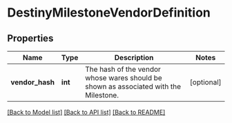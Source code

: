 # DestinyMilestoneVendorDefinition

## Properties
Name | Type | Description | Notes
------------ | ------------- | ------------- | -------------
**vendor_hash** | **int** | The hash of the vendor whose wares should be shown as associated with the Milestone. | [optional] 

[[Back to Model list]](../README.md#documentation-for-models) [[Back to API list]](../README.md#documentation-for-api-endpoints) [[Back to README]](../README.md)


